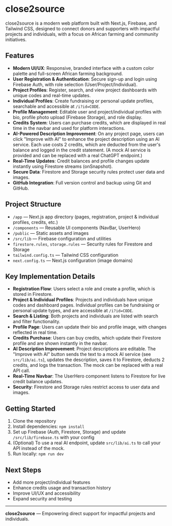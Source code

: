 
# close2source

close2source is a modern web platform built with Next.js, Firebase, and Tailwind CSS, designed to connect donors and supporters with impactful projects and individuals, with a focus on African farming and community initiatives.



## Features

- **Modern UI/UX**: Responsive, branded interface with a custom color palette and full-screen African farming background.
- **User Registration & Authentication**: Secure sign-up and login using Firebase Auth, with role selection (User/Project/Individual).
- **Project Profiles**: Register, search, and view project dashboards with unique codes and real-time updates.
- **Individual Profiles**: Create fundraising or personal update profiles, searchable and accessible at `/i?id=CODE`.
- **Profile Management**: Editable user and project/individual profiles with bio, profile photo upload (Firebase Storage), and role display.
- **Credits System**: Users can purchase credits, which are displayed in real time in the navbar and used for platform interactions.
- **AI-Powered Description Improvement**: On any project page, users can click "Improve with AI" to enhance the project description using an AI service. Each use costs 2 credits, which are deducted from the user's balance and logged in the credit statement. (A mock AI service is provided and can be replaced with a real ChatGPT endpoint.)
- **Real-Time Updates**: Credit balances and profile changes update instantly using Firestore streams (onSnapshot).
- **Secure Data**: Firestore and Storage security rules protect user data and images.
- **GitHub Integration**: Full version control and backup using Git and GitHub.



## Project Structure

- `/app` — Next.js app directory (pages, registration, project & individual profiles, credits, etc.)
- `/components` — Reusable UI components (NavBar, UserHero)
- `/public` — Static assets and images
- `/src/lib` — Firebase configuration and utilities
- `firestore.rules`, `storage.rules` — Security rules for Firestore and Storage
- `tailwind.config.ts` — Tailwind CSS configuration
- `next.config.ts` — Next.js configuration (image domains)



## Key Implementation Details

- **Registration Flow**: Users select a role and create a profile, which is stored in Firestore.
- **Project & Individual Profiles**: Projects and individuals have unique codes and dashboard pages. Individual profiles can be fundraising or personal update types, and are accessible at `/i?id=CODE`.
- **Search & Listing**: Both projects and individuals are listed with search and filter functionality.
- **Profile Page**: Users can update their bio and profile image, with changes reflected in real time.
- **Credits Purchase**: Users can buy credits, which update their Firestore profile and are shown instantly in the navbar.
- **AI Description Improvement**: Project descriptions are editable. The "Improve with AI" button sends the text to a mock AI service (see `src/lib/ai.ts`), updates the description, saves it to Firestore, deducts 2 credits, and logs the transaction. The mock can be replaced with a real API call.
- **Real-Time Navbar**: The UserHero component listens to Firestore for live credit balance updates.
- **Security**: Firestore and Storage rules restrict access to user data and images.



## Getting Started

1. Clone the repository
2. Install dependencies: `npm install`
3. Set up Firebase (Auth, Firestore, Storage) and update `/src/lib/firebase.ts` with your config
4. (Optional) To use a real AI endpoint, update `src/lib/ai.ts` to call your API instead of the mock.
4. Run locally: `npm run dev`



## Next Steps

- Add more project/individual features
- Enhance credits usage and transaction history
- Improve UI/UX and accessibility
- Expand security and testing

---


**close2source** — Empowering direct support for impactful projects and individuals.

